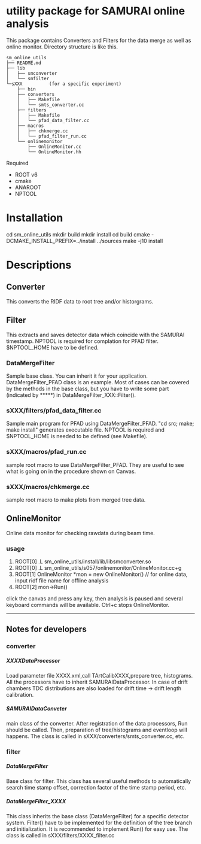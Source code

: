 # utility package for SAMURAI online analysis
This package contains Converters and Filters for the data merge as
well as online monitor. Directory structure is like this. 

```
sm_online_utils
├── README.md
├── lib
│   ├── smconverter
│   └── smfilter
└─sXXX          (for a specific experiment)
    ├── bin
    ├── converters
    │   ├── Makefile
    │   └── smts_converter.cc
    ├── filters
    │   ├── Makefile
    │   └── pfad_data_filter.cc
    ├── macros
    │   ├── chkmerge.cc
    │   └── pfad_filter_run.cc
    └── onlinemonitor
        ├── OnlineMonitor.cc
        └── OnlineMonitor.hh
```

Required

- ROOT v6
- cmake
- ANAROOT
- NPTOOL

# Installation
cd sm_online_utils
mkdir build
mkdir install
cd build
cmake -DCMAKE_INSTALL_PREFIX=../install ../sources
make -j10 install

# Descriptions
## Converter
This converts the RIDF data to root tree and/or historgrams.

## Filter
This extracts and saves detector data which coincide with the SAMURAI
timestamp. NPTOOL is required for complation for PFAD
filter. $NPTOOL_HOME have to be defined.

### DataMergeFilter
Sample base class. You can inherit it for your application.
DataMergeFilter_PFAD class is an example. Most of cases can be covered
by the methods in the base class, but you have to write some part
(indicated by *****) in DataMergeFilter_XXX::Filter().

### sXXX/filters/pfad_data_filter.cc
Sample main program for PFAD using DataMergeFilter_PFAD. "cd src;
make; make install" generates executable file. NPTOOL is required and
$NPTOOL_HOME is needed to be defined (see Makefile).

### sXXX/macros/pfad_run.cc
sample root macro to use DataMergeFilter_PFAD. They are useful to see what
is going on in the procedure shown on Canvas. 

### sXXX/macros/chkmerge.cc
sample root macro to make plots from merged tree data.

## OnlineMonitor
Online data monitor for checking rawdata during beam time.

### usage
1. ROOT[0] .L sm_online_utils/install/lib/libsmconverter.so
2. ROOT[0] .L sm_online_utils/s057/onlinemonitor/OnlineMonitor.cc+g
3. ROOT[1] OnlineMonitor *mon = new OnlineMonitor() 
   // for online data, input ridf file name for offline analysis 
4. ROOT[2] mon->Run()

click the canvas and press any key, then analysis is paused and
several keyboard commands will be available. Ctrl+c stops 
OnlineMonitor.

- - -

## Notes for developers

### converter

##### XXXXDataProcessor
Load parameter file XXXX.xml,call TArtCalibXXXX,prepare tree,
histograms. All the processors have to inherit
SAMURAIDataProcessor. In case of drift chambers TDC distributions are
also loaded for drift time -> drift length calibration.

##### SAMURAIDataConveter
main class of the converter. After registration of the data
processors, Run should be called. Then, preparation of tree/histograms
and eventloop will happens. The class is called in
sXXX/converters/smts_converter.cc, etc.

### filter

##### DataMergeFilter
Base class for filter. This class has several useful methods to
automatically search time stamp offset, correction factor of the time
stamp period, etc. 

##### DataMergeFilter_XXXX
This class inherits the base class (DataMergeFilter) for a specific
detector system. Filter() have to be implemented for the definition of
the tree branch and initialization. It is recommended to implement
Run() for easy use. The class is called in sXXX/filters/XXXX_filter.cc 
